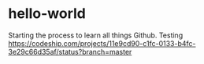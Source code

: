 # hello-world
Starting the process to learn all things Github. 
Testing
https://codeship.com/projects/11e9cd90-c1fc-0133-b4fc-3e29c66d35af/status?branch=master
